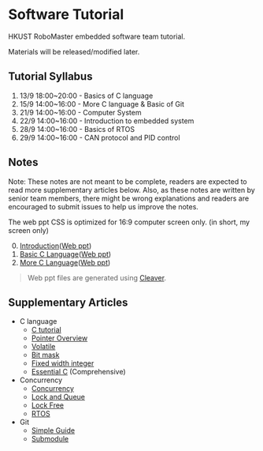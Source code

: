 # Software Tutorial

HKUST RoboMaster embedded software team tutorial.

Materials will be released/modified later.

## Tutorial Syllabus

1. 13/9 18:00~20:00 - Basics of C language
2. 15/9 14:00~16:00 - More C language & Basic of Git
3. 21/9 14:00~16:00 - Computer System
4. 22/9 14:00~16:00 - Introduction to embedded system
5. 28/9 14:00~16:00 - Basics of RTOS
6. 29/9 14:00~16:00 - CAN protocol and PID control

## Notes

Note: These notes are not meant to be complete, readers are expected to read more supplementary articles below. Also, as these notes are written by senior team members, there might be wrong explanations and readers are encouraged to submit issues to help us improve the notes.

The web ppt CSS is optimized for 16:9 computer screen only. (in short, my screen only)

0. [Introduction](introduction.md)([Web ppt](https://hkustenterprize.github.io/sw-tutorial/introduction.html))
1. [Basic C Language](basic_c.md)([Web ppt](https://hkustenterprize.github.io/sw-tutorial/basic_c.html))
2. [More C Language](more_c.md)([Web ppt](https://hkustenterprize.github.io/sw-tutorial/more_c.html))

> Web ppt files are generated using [Cleaver](https://github.com/jdan/cleaver).

## Supplementary Articles

* C language
  - [C tutorial](https://www.learn-c.org/)
  - [Pointer Overview](https://otaviovaladares.com/2018/08/12/pointer-a-brief-view/)
  - [Volatile](https://barrgroup.com/Embedded-Systems/How-To/C-Volatile-Keyword)
  - [Bit mask](https://stackoverflow.com/questions/47981/how-do-you-set-clear-and-toggle-a-single-bit)
  - [Fixed width integer](https://en.cppreference.com/w/c/types/integer)
  - [Essential C](http://cslibrary.stanford.edu/101/EssentialC.pdf) (Comprehensive)
* Concurrency
  - [Concurrency](https://web.mit.edu/6.005/www/fa14/classes/17-concurrency/)
  - [Lock and Queue](http://web.mit.edu/6.005/www/fa14/classes/20-queues-locks/)
  - [Lock Free](https://preshing.com/20120612/an-introduction-to-lock-free-programming/)
  - [RTOS](http://www.chibios.org/dokuwiki/doku.php?id=chibios:book:embedded)
* Git
  - [Simple Guide](https://rogerdudler.github.io/git-guide/)
  - [Submodule](https://github.blog/2016-02-01-working-with-submodules/)

